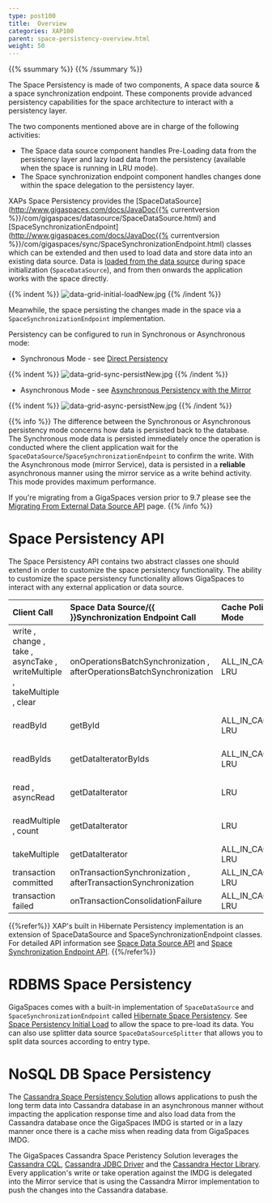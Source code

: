 ```yaml
---
type: post100
title:  Overview
categories: XAP100
parent: space-persistency-overview.html
weight: 50
---
```


{{% ssummary  %}}  {{% /ssummary %}}

The Space Persistency is made of two components, A space data source & a space synchronization endpoint.
These components provide advanced persistency capabilities for the space architecture to interact with a persistency layer.

The two components mentioned above are in charge of the following activities:

- The Space data source component handles Pre-Loading data from the persistency layer and lazy load data from the persistency (available when the space is running in LRU mode).
- The Space synchronization endpoint component handles changes done within the space delegation to the persistency layer.


XAPs Space Persistency provides the [SpaceDataSource](http://www.gigaspaces.com/docs/JavaDoc{{% currentversion %}}/com/gigaspaces/datasource/SpaceDataSource.html) and [SpaceSynchronizationEndpoint](http://www.gigaspaces.com/docs/JavaDoc{{% currentversion %}}/com/gigaspaces/sync/SpaceSynchronizationEndpoint.html) classes which can be extended and then used to load data and store data into an existing data source. Data is [loaded from the data source](./space-persistency-initial-load.html) during space initialization (`SpaceDataSource`), and from then onwards the application works with the space directly.

{{% indent %}}
![data-grid-initial-loadNew.jpg](/attachment_files/data-grid-initial-loadNew.jpg)
{{% /indent %}}

Meanwhile, the space persisting the changes made in the space via a `SpaceSynchronizationEndpoint` implementation.

Persistency can be configured to run in Synchronous or Asynchronous mode:

- Synchronous Mode - see [Direct Persistency](./direct-persistency.html)

{{% indent %}}
![data-grid-sync-persistNew.jpg](/attachment_files/data-grid-sync-persistNew.jpg)
{{% /indent %}}

- Asynchronous Mode - see  [Asynchronous Persistency with the Mirror](./asynchronous-persistency-with-the-mirror.html)

{{% indent %}}
![data-grid-async-persistNew.jpg](/attachment_files/data-grid-async-persistNew.jpg)
{{% /indent %}}

{{% info %}}
The difference between the Synchronous or Asynchronous persistency mode concerns how data is persisted back to the database. The Synchronous mode data is persisted immediately once the operation is conducted where the client application wait for the `SpaceDataSource`/`SpaceSynchronizationEndpoint` to confirm the write. With the Asynchronous mode (mirror Service), data is persisted in a **reliable** asynchronous manner using the mirror service as a write behind activity. This mode provides maximum performance.

If you're migrating from a GigaSpaces version prior to 9.7 please see the [Migrating From External Data Source API](./migrating-from-external-data-source-api.html) page.
{{% /info %}}

# Space Persistency API

The Space Persistency API contains two abstract classes one should extend in order to customize the space persistency functionality.
The ability to customize the space persistency functionality allows GigaSpaces to interact with any external application or data source.



| Client Call | Space Data Source/{{<wbr>}}Synchronization Endpoint Call| Cache Policy Mode|EDS Usage Mode|
|:------------|:-----------------------------------------------|:-----------------|:-------------|
|write , change , take , asyncTake , writeMultiple , takeMultiple , clear|onOperationsBatchSynchronization , afterOperationsBatchSynchronization|ALL_IN_CACHE, LRU|read-write|
|readById|getById|ALL_IN_CACHE, LRU|read-write,read-only|
|readByIds|getDataIteratorByIds|ALL_IN_CACHE, LRU|read-write,read-only|
|read , asyncRead|getDataIterator|LRU|read-write,read-only|
|readMultiple , count|getDataIterator|LRU|read-write,read-only|
|takeMultiple|getDataIterator|ALL_IN_CACHE, LRU|read-write|
|transaction committed|onTransactionSynchronization , afterTransactionSynchronization|ALL_IN_CACHE, LRU|read-write|
|transaction failed|onTransactionConsolidationFailure|ALL_IN_CACHE, LRU|read-write|


{{%refer%}}
XAP's built in Hibernate Persistency implementation is an extension of SpaceDataSource and SpaceSynchronizationEndpoint classes. For detailed API information see [Space Data Source API](./space-data-source-api.html) and [Space Synchronization Endpoint API](./space-synchronization-endpoint-api.html).
{{%/refer%}}

# RDBMS Space Persistency

GigaSpaces comes with a built-in implementation of `SpaceDataSource` and `SpaceSynchronizationEndpoint` called [Hibernate Space Persistency](./hibernate-space-persistency.html). See [Space Persistency Initial Load](./space-persistency-initial-load.html) to allow the space to pre-load its data. You can also use splitter data source `SpaceDataSourceSplitter`  that allows you to split data sources according to entry type.

# NoSQL DB Space Persistency

The [Cassandra Space Persistency Solution](./cassandra-space-persistency.html) allows applications to push the long term data into Cassandra database in an asynchronous manner without impacting the application response time and also load data from the Cassandra database once the GigaSpaces IMDG is started or in a lazy manner once there is a cache miss when reading data from GigaSpaces IMDG.

The GigaSpaces Cassandra Space Peristency Solution leverages the [Cassandra CQL](http://www.datastax.com/docs/0.8/dml/using_cql), [Cassandra JDBC Driver](http://code.google.com/a/apache-extras.org/p/cassandra-jdbc) and the [Cassandra Hector Library](http://hector-client.github.com/hector/build/html/index.html). Every application's write or take operation against the IMDG is delegated into the Mirror service that is using the Cassandra Mirror implementation to push the changes into the Cassandra database.


